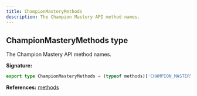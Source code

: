 ```yaml
---
title: ChampionMasteryMethods
description: The Champion Mastery API method names.
---
```


## ChampionMasteryMethods type

The Champion Mastery API method names.

**Signature:**

```ts
export type ChampionMasteryMethods = (typeof methods)['CHAMPION_MASTERY'][number];
```

**References:** [methods](/api/variables/methods)

